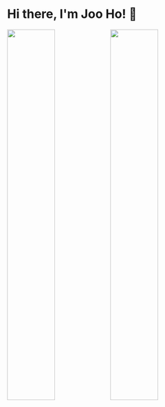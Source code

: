# Hi there, I'm Joo Ho! 👋

<img align="left" width="47%" src="https://github-readme-stats.vercel.app/api?username=iamjhp&show_icons=true&theme=radical&include_all_commits=true" />

<img align="left" width="47%" src="https://github-readme-stats.vercel.app/api/top-langs/?username=iamjhp&layout=compact" />
